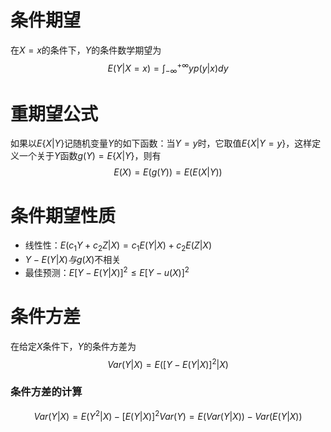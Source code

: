 # 条件期望
在$X=x$的条件下，$Y$的条件数学期望为
$$
E(Y|X=x)= \int_{-\infty}^{+\infty}yp(y|x)dy
$$

# 重期望公式
如果以$E\{X|Y\}$记随机变量$Y$的如下函数：当$Y = y$时，它取值$E\{X|Y=y\}$，这样定义一个关于$Y$函数$g(Y) = E\{X|Y\}$，则有
$$
E(X) = E(g(Y)) = E(E(X|Y))
$$

# 条件期望性质
* 线性性：$E(c_1Y+c_2Z|X) = c_1E(Y|X)+c_2E(Z|X)$
* $Y-E(Y|X)与g(X)$不相关
* 最佳预测：$E[Y-E(Y|X)]^2 \le E[Y - u(X)]^2$

# 条件方差
在给定$X$条件下，$Y$的条件方差为
$$
Var(Y|X) = E([Y-E(Y|X)]^2|X)
$$

### 条件方差的计算
$$
Var(Y|X) = E(Y^2|X)-[E(Y|X)]^2
Var(Y) = E(Var(Y|X)) - Var(E(Y|X))
$$

